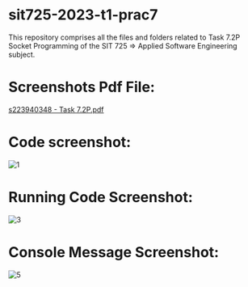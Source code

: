 # sit725-2023-t1-prac7
This repository comprises all the files and folders related to Task 7.2P Socket Programming of the SIT 725 => Applied Software Engineering subject. 

# Screenshots Pdf File:
[s223940348 - Task 7.2P.pdf](https://github.com/1412-himanshu/sit725-2023-t1-prac7/files/13815667/s223940348.-.Task.7.2P.pdf)

# Code screenshot: 
![1](https://github.com/1412-himanshu/sit725-2023-t1-prac7/assets/85329713/0ac1d04a-6178-410f-b8e2-cd6088c27a5c)

# Running Code Screenshot: 
![3](https://github.com/1412-himanshu/sit725-2023-t1-prac7/assets/85329713/2256162e-13d1-431f-af1d-5bdfcbd5e5e8)

# Console Message Screenshot:
![5](https://github.com/1412-himanshu/sit725-2023-t1-prac7/assets/85329713/f0a4568d-e704-43e8-b4a5-640094f1f00a)



